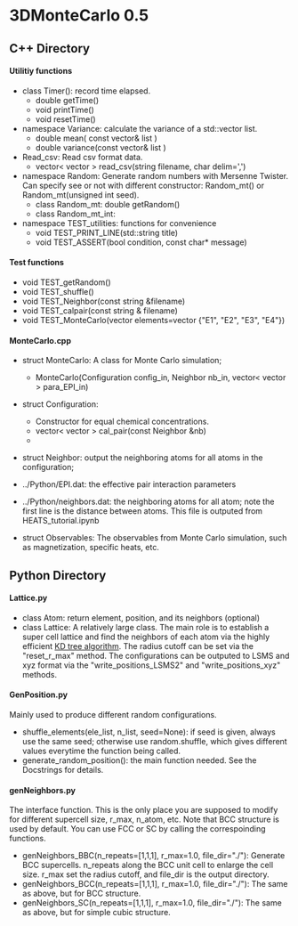 # 3DMonteCarlo 0.5

## C++ Directory
#### Utilitiy functions
* class Timer(): record time elapsed.
  * double getTime()
  * void printTime()
  * void resetTime()
* namespace Variance: calculate the variance of a std::vector list.
  * double mean( const vector<double>& list )
  * double variance(const vector<double>& list )
* Read_csv: Read csv format data.
  * vector< vector<string> > read_csv(string filename, char delim=',')
* namespace Random: Generate random numbers with Mersenne Twister. Can specify see or not with different constructor: Random_mt() or Random_mt(unsigned int seed).
  * class Random_mt: double getRandom()
  * class Random_mt_int: 
* namespace TEST_utilities: functions for convenience
  * void TEST_PRINT_LINE(std::string title)
  * void TEST_ASSERT(bool condition, const char* message)
  
#### Test functions
* void TEST_getRandom()
* void TEST_shuffle()
* void TEST_Neighbor(const string &filename)
* void TEST_calpair(const string & filename)
* void TEST_MonteCarlo(vector<string> elements=vector<string> {"E1", "E2", "E3", "E4"})

#### MonteCarlo.cpp
* struct MonteCarlo: A class for Monte Carlo simulation;
  * MonteCarlo(Configuration config_in, Neighbor nb_in, vector< vector<double> > para_EPI_in)

* struct Configuration:
  * Constructor for equal chemical concentrations.
  * vector< vector<int> > cal_pair(const Neighbor &nb)
  * 
* struct Neighbor: output the neighboring atoms for all atoms in the configuration; 
* ../Python/EPI.dat: the effective pair interaction parameters 
* ../Python/neighbors.dat: the neighboring atoms for all atom; note the first line is the distance between atoms. This file is outputed from HEATS_tutorial.ipynb

* struct Observables: The observables from Monte Carlo simulation, such as magnetization, specific heats, etc.

## Python Directory
#### Lattice.py
* class Atom: return element, position, and its neighbors (optional)
* class Lattice: A relatively large class. The main role is to establish a super cell lattice and find  the neighbors of each atom via the highly efficient [KD tree algorithm](https://docs.scipy.org/doc/scipy/reference/generated/scipy.spatial.cKDTree.html). The radius cutoff can be set via the "reset_r_max" method. The configurations can be outputed to LSMS and xyz format via the "write_positions_LSMS2" and "write_positions_xyz" methods.

#### GenPosition.py 
Mainly used to produce different random configurations.
* shuffle_elements(ele_list, n_list, seed=None): if seed is given, always use the same seed; otherwise use random.shuffle, which gives different values everytime the function being called.
* generate_random_position(): the main function needed. See the Docstrings for details.

#### genNeighbors.py
The interface function. This is the only place you are supposed to modify for different supercell size, r_max, n_atom, etc.
Note that BCC structure is used by default. You can use FCC or SC by calling the correspoinding functions.
* genNeighbors_BBC(n_repeats=[1,1,1], r_max=1.0, file_dir="./"): Generate BCC supercells. n_repeats along the BCC unit cell to enlarge the cell size. r_max set the radius cutoff, and file_dir is the output directory.
* genNeighbors_BCC(n_repeats=[1,1,1], r_max=1.0, file_dir="./"): The same as above, but for BCC structure.
* genNeighbors_SC(n_repeats=[1,1,1], r_max=1.0, file_dir="./"): The same as above, but for simple cubic structure.